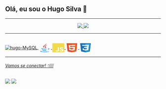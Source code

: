 ## Olá, eu sou o Hugo Silva 👋
  <hr>
  <div align="center">
  <a href="https://github.com/hugocdsilva">
  <img loading="lazy" height="170em" src="http://github-readme-streak-stats.herokuapp.com/?user=hugocdsilva&amp;theme=transparent">
  <img height="170em" src="https://github-readme-stats.vercel.app/api/top-langs/?username=hugocdsilva&layout=compact&langs_count=7&theme=transparent"/>
</div>
<hr>
  <div style="display: inline_block"><br>
    <img align="center" alt="hugo-MySQL" height="30" width="40" src="https://cdn.jsdelivr.net/gh/devicons/devicon/icons/mysql/mysql-original.svg" />
    <img align="center" alt="hugo-Java" height="30" width="40" src="https://raw.githubusercontent.com/devicons/devicon/master/icons/java/java-original.svg">
  <img align="center" alt="hugo-Js" height="30" width="40" src="https://raw.githubusercontent.com/devicons/devicon/master/icons/javascript/javascript-plain.svg">
  <img align="center" alt="hugo-HTML" height="30" width="40" src="https://raw.githubusercontent.com/devicons/devicon/master/icons/html5/html5-original.svg">
  <img align="center" alt="hugo-CSS" height="30" width="40" src="https://raw.githubusercontent.com/devicons/devicon/master/icons/css3/css3-original.svg">
    </div>
    <hr>
    <div>
 <h6> Vamos se conectar! 👇🏽 </h6>
 <a href="https://www.linkedin.com/in/hugo-correia-silva-97-o6/" target="_blank"><img src="https://img.shields.io/badge/-LinkedIn-%230077B5?style=for-the-badge&logo=linkedin&logoColor=white" target="_blank"></a> 
   <a href="mailto:hugocorreia1997@gmail.com" target="_blank"><img src="https://img.shields.io/badge/Gmail-D14836?style=for-the-badge&logo=gmail&logoColor=white" target="_blank"></a>
  </div>
